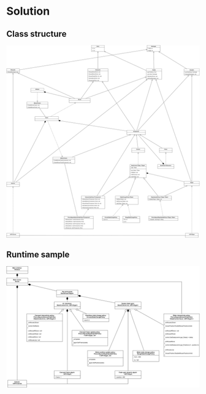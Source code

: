 # Solution

## Class structure

![Class diagram](class_diagram.svg)

## Runtime sample

![Object diagram](object_diagram.svg)